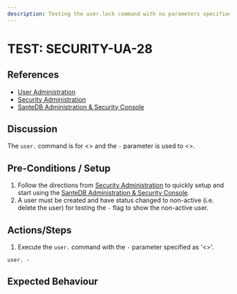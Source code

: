 ```yaml
---
description: Testing the user.lock command with no parameters specified.
---
```


# TEST: SECURITY-UA-28

## References

* [User Administration](../../../../../operations/host-administration/santedb-icdr-admin-console/user-administration.md)
* [Security Administration](../../../../../operations/security-administration/#demo-environment) 
* [SanteDB Administration & Security Console](../../../../../operations/host-administration/santedb-icdr-admin-console/)

## Discussion

The `user.` command is for &lt;&gt; and the `-` parameter is used to &lt;&gt;.

## Pre-Conditions / Setup

1. Follow the directions from [Security Administration](../../../../../operations/security-administration/#demo-environment) to quickly setup and start using the [SanteDB Administration & Security Console](../../../../../operations/host-administration/santedb-icdr-admin-console/).
2. A user must be created and have status changed to non-active \(i.e. delete the user\) for testing the `-` flag to show the non-active user.

## Actions/Steps

1. Execute the `user.` command with the `-` parameter specified as '&lt;&gt;'.

```text
user. -
```

## Expected Behaviour

